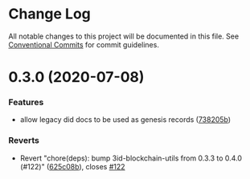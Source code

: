 # Change Log

All notable changes to this project will be documented in this file.
See [Conventional Commits](https://conventionalcommits.org) for commit guidelines.

# 0.3.0 (2020-07-08)


### Features

* allow legacy did docs to be used as genesis records ([738205b](https://github.com/ceramicnetwork/js-ceramic/commit/738205b4d81528c8013c43c47c3164fdeabfcc57))


### Reverts

* Revert "chore(deps): bump 3id-blockchain-utils from 0.3.3 to 0.4.0 (#122)" ([625c08b](https://github.com/ceramicnetwork/js-ceramic/commit/625c08b62a04ed76638956c879dce4b3425fc04a)), closes [#122](https://github.com/ceramicnetwork/js-ceramic/issues/122)
